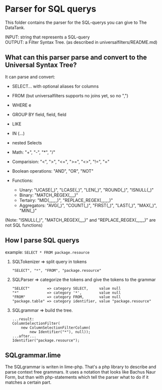 Parser for SQL querys
=====================

This folder contains the parser for the SQL-querys you can give to The DataTank.

INPUT: string that represents a SQL-query  
OUTPUT: a Filter Syntax Tree. (as described in universalfilters/README.md)


What can this parser parse and convert to the Universal Syntax Tree?
--------------------------------------------------------------------

It can parse and convert:
 - SELECT... with optional aliases for columns
 - FROM (but universalfilters supports no joins yet, so no ",")
 - WHERE e
 - GROUP BY field, field, field
 - LIKE
 - IN (...)

 - nested Selects

 - Math: "+", "-", "*", "/"
 - Comparision: "<", ">", "<=", ">=", "<>", "!=", "="
 - Boolean operations: "AND", "OR", "NOT"
 - Functions:
   * Unary: "UCASE(\_)", "LCASE(\_)", "LEN(\_)", "ROUND(\_)", "ISNULL(\_)"
   * Binary: "MATCH\_REGEX(\_,\_)"
   * Tertairy: "MID(\_,\_,\_)", "REPLACE\_REGEX(\_,\_,\_)" 
   * Aggregators: "AVG(\_)", "COUNT(\_)", "FIRST(\_)", "LAST(\_)", "MAX(\_)", "MIN(\_)"

 (Note: "ISNULL(\_)", "MATCH\_REGEX(\_,\_)" and "REPLACE\_REGEX(\_,\_,\_)" are not SQL functions)


How I parse SQL querys
----------------------

example: ``SELECT * FROM package.resource``


 1. SQLTokenizer => split query in tokens
 
        "SELECT", "*", "FROM", "package.resource"
    
 2. SQLParser => categorize the tokens and give the tokens to the grammar
 
        "SELECT"        => category SELECT,     value null
        "*"             => category '*',        value null
        "FROM"          => category FROM,       value null
        "package.table" => category identifier, value "package.resource"
    
 3. SQLgrammar => build the tree.

        ...result:
        ColumnSelectionFilter(
            new ColumnSelectionFilterColumn(
                new Identifier("*"), null));
        ...after...
        Identifier("package.resource");


SQLgrammar.lime
---------------

The SQLgrammar is writen in lime-php. That's a php library to describe and parse context free grammars. It uses a notation that looks like Bachus Naur Form, but than with php-statements which tell the parser what to do if it matches a certain part.